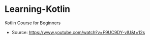 # Learning-Kotlin
Kotlin Course for Beginners
- Source: https://www.youtube.com/watch?v=F9UC9DY-vIU&t=12s
